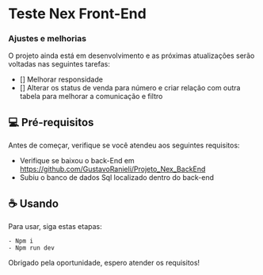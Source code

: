 # Teste Nex Front-End

### Ajustes e melhorias

O projeto ainda está em desenvolvimento e as próximas atualizações serão voltadas nas seguintes tarefas:

- [] Melhorar responsidade
- [] Alterar os status de venda para número e criar relação com outra tabela para melhorar a comunicação e filtro

## 💻 Pré-requisitos

Antes de começar, verifique se você atendeu aos seguintes requisitos:
<!---Estes são apenas requisitos de exemplo. Adicionar, duplicar ou remover conforme necessário--->
* Verifique se baixou o back-End em https://github.com/GustavoRanieli/Projeto_Nex_BackEnd
* Subiu o banco de dados Sql localizado dentro do back-end

## ☕ Usando

Para usar, siga estas etapas:

```
- Npm i
- Npm run dev
```

Obrigado pela oportunidade, espero atender os requisitos!
